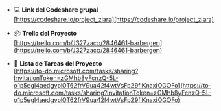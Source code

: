 
* 💻 **Link del Codeshare grupal**  
  [https://codeshare.io/project_ziara](https://codeshare.io/project_ziara)

* 📦 **Trello del Proyecto**  
  [https://trello.com/b/J327zaco/2846461-barbergen](https://trello.com/b/J327zaco/2846461-barbergen)

* 📕 **Lista de Tareas del Proyecto**  
  [https://to-do.microsoft.com/tasks/sharing?InvitationToken=zGMhb8yFcnzQ-5L-o1p5egI4aedgvpl0T62frV9ua42f4wtVsFp29fiKnaxiOGOFo](https://to-do.microsoft.com/tasks/sharing?InvitationToken=zGMhb8yFcnzQ-5L-o1p5egI4aedgvpl0T62frV9ua42f4wtVsFp29fiKnaxiOGOFo)
